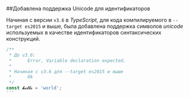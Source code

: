 ##Добавлена поддержка Unicode для идентификаторов

Начиная с версии `v3.6` в _TypeScript_, для кода компилируемого в `--target es2015` и выше, была добавлена поддержка символов _unicode_ используемых в качестве идентификаторов синтаксических конструкций.

`````ts
/**
 * До v3.6:
 *      Error, Variable declaration expected.
 *
 * Начиная с v3.6 для --target es2015 и выше
 *      Ok
 */
const 𝓱𝓮𝓵𝓵𝓸 = 'world';
```
